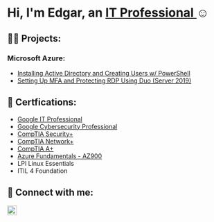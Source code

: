 <h1>Hi, I'm Edgar, an <a href="https://linkedin.com/in/edgarvalenz">IT Professional </a>☺</h1>

<h2>👨‍💻 Projects:</h2>
<h3>Microsoft Azure:</h3>

- [Installing Active Directory and Creating Users w/ PowerShell](https://github.com/edgarjvalen/install-active-directory-create-users)
- [Setting Up MFA and Protecting RDP Using Duo (Server 2019)](https://github.com/edgarjvalen/rdp-mfa-duo-azure/blob/main/README.md)
  
<h2>📄 Certfications:</h2>

  - [Google IT Professional](https://www.coursera.org/account/accomplishments/professional-cert/33L58SH5EWBM)
  - [Google Cybersecurity Professional](https://www.coursera.org/account/accomplishments/professional-cert/XFJGP5S4SG4S)
  - [CompTIA Security+](https://www.credly.com/badges/b63222e6-829e-4d65-91b1-771a509b8771/public_url)
  - [CompTIA Network+](https://www.credly.com/badges/82f685bf-6c82-4a99-bc7b-a7d4a5494e62/public_url)
  - [CompTIA A+](https://www.credly.com/badges/00f78f43-9de9-45cc-90f5-11dfb1184096/public_url)
  - [Azure Fundamentals - AZ900](https://www.credly.com/badges/ea1e9942-a8cf-4fa1-b867-85389822aa97/public_url)
  - LPI Linux Essentials
  - ITIL 4 Foundation

<h2> 🤳 Connect with me:</h2>

[<img align="left" alt="JoshMadakor | LinkedIn" width="22px" src="https://cdn.jsdelivr.net/npm/simple-icons@v3/icons/linkedin.svg" />][linkedin]

[linkedin]: https://linkedin.com/in/edgarvalenz
